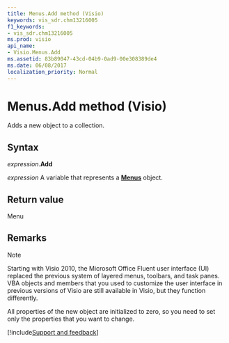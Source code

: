 ```yaml
---
title: Menus.Add method (Visio)
keywords: vis_sdr.chm13216005
f1_keywords:
- vis_sdr.chm13216005
ms.prod: visio
api_name:
- Visio.Menus.Add
ms.assetid: 83b89047-43cd-04b9-0ad9-00e308389de4
ms.date: 06/08/2017
localization_priority: Normal
---
```



# Menus.Add method (Visio)

Adds a new object to a collection.


## Syntax

_expression_.**Add**

_expression_ A variable that represents a **[Menus](Visio.Menus.md)** object.


## Return value

Menu


## Remarks


> [!NOTE] 
> Starting with Visio 2010, the Microsoft Office Fluent user interface (UI) replaced the previous system of layered menus, toolbars, and task panes. VBA objects and members that you used to customize the user interface in previous versions of Visio are still available in Visio, but they function differently.

All properties of the new object are initialized to zero, so you need to set only the properties that you want to change.

[!include[Support and feedback](~/includes/feedback-boilerplate.md)]